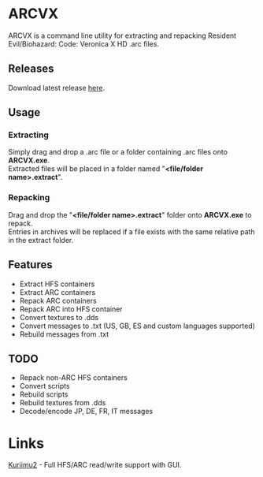 ﻿# ARCVX

ARCVX is a command line utility for extracting and repacking Resident Evil/Biohazard: Code: Veronica X HD .arc files.

## Releases

Download latest release [here](https://github.com/kapdap/re-cvx-tools/releases/download/arcvx-snapshot-2024.3.20.1/arcvx-snapshot-2024.3.20.1.zip).

## Usage

### Extracting

Simply drag and drop a .arc file or a folder containing .arc files onto **ARCVX.exe**.<br>
Extracted files will be placed in a folder named "**\<file/folder name\>.extract**".

### Repacking

Drag and drop the "**\<file/folder name\>.extract**" folder onto **ARCVX.exe** to repack.<br>
Entries in archives will be replaced if a file exists with the same relative path in the extract folder.

## Features

- Extract HFS containers
- Extract ARC containers
- Repack ARC containers
- Repack ARC into HFS container
- Convert textures to .dds
- Convert messages to .txt (US, GB, ES and custom languages supported)
- Rebuild messages from .txt

## TODO

- Repack non-ARC HFS containers
- Convert scripts
- Rebuild scripts
- Rebuild textures from .dds
- Decode/encode JP, DE, FR, IT messages

# Links

[Kuriimu2](https://github.com/FanTranslatorsInternational/Kuriimu2) - Full HFS/ARC read/write support with GUI.
